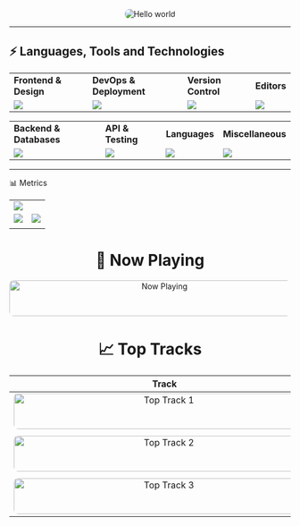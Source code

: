 <div align="center">
  <img src="https://raw.githubusercontent.com/taufeeqriyaz/taufeeqriyaz/master/assets/hello.svg" alt="Hello world" style="border-radius: 8px;">
</div>

<hr>

## ⚡ Languages, Tools and Technologies

<table> <tr> <td><strong>Frontend & Design</strong></td> <td><strong>DevOps & Deployment</strong></td> <td><strong>Version Control</strong></td> <td><strong>Editors</strong></td> </tr> <tr> <td><img src = "https://skillicons.dev/icons?i=js,react,redux,nextjs,bootstrap,materialui,tailwindcss,emotion,styledcomponents,figma" ></td> <td><img src = "https://skillicons.dev/icons?i=docker,aws,githubactions,netlify,heroku,vercel,gcp&theme=dark"></td> <td><img src = "https://skillicons.dev/icons?i=git,github,gitlab,bash&theme=dark"></td> <td><img src = "https://skillicons.dev/icons?i=vscode,codepen&theme=dark"></td> </tr> </table> <table> <tr> <td><strong>Backend & Databases</strong></td> <td><strong>API & Testing</strong></td> <td><strong>Languages</strong></td> <td><strong>Miscellaneous</strong></td> </tr> <tr> <td><img src = "https://skillicons.dev/icons?i=nodejs,flask,postgresql,mysql,sequelize,mongodb,express,firebase&theme=dark"></td> <td><img src = "https://skillicons.dev/icons?i=postman,graphql,supabase&theme=dark"></td> <td><img src = "https://skillicons.dev/icons?i=c,cpp,py&theme=dark"></td> <td><img src = "https://skillicons.dev/icons?i=md,raspberrypi,arduino,linux&theme=dark"></td> </tr> </table> <hr>
📊 Metrics
<table> <tr> <td colspan = "2"><a href = "https://taufeeq.bio.link"><img src="https://github-readme-activity-graph.vercel.app/graph?username=TaufeeqRiyaz&bg_color=2e3440&hide_border=true&point=false&line=88c0d0&radius=8&area=true&area_color=88c0d0&title_color=ffffff&color=ffffff"></a></td> </tr> <tr> <td><a href="https://linkedin.com/in/taufeeq"><img src="https://github-readme-stats.vercel.app/api?username=TaufeeqRiyaz&hide_border=true&include_all_commits=true&count_private=true&show_icons=true&line_height=20&theme=nord"></a></td> <td><a href="https://wakatime.com/@sarthakskumar"><img src="https://github-readme-stats.vercel.app/api/top-langs/?username=TaufeeqRiyaz&langs_count=6&hide_border=true&border_radius=4.5&layout=compact&theme=nord"></a></td> </tr> <tr> <td colspan = "2"></td> </tr></table>

<h1 align="center">🎵 Now Playing</h1>

<div align="center">
  <a href="https://taufeeq-now-playing.vercel.app/now-playing?open">
    <img src="https://taufeeq-now-playing.vercel.app/now-playing" width="540" height="64" alt="Now Playing" style="border-radius: 8px;">
  </a>
</div>

<h1 align="center">📈 Top Tracks</h1>

<table align="center">
  <thead>
    <tr>
      <th>Track</th>
    </tr>
  </thead>
  <tbody>
    <tr>
      <td align="center">
        <a href="https://taufeeq-now-playing.vercel.app/top-tracks?i=1&open">
          <img src="https://taufeeq-now-playing.vercel.app/top-tracks?i=1" width="540" height="64" alt="Top Track 1" style="border-radius: 8px;">
        </a>
      </td>
    </tr>
    <tr>
      <td align="center"></td>
    </tr>
    <tr>
      <td align="center">
        <a href="https://taufeeq-now-playing.vercel.app/top-tracks?i=2&open">
          <img src="https://taufeeq-now-playing.vercel.app/top-tracks?i=2" width="540" height="64" alt="Top Track 2" style="border-radius: 8px;">
        </a>
      </td>
    </tr>
    <tr>
      <td align="center"></td> 
    </tr>
    <tr>
      <td align="center">
        <a href="https://taufeeq-now-playing.vercel.app/top-tracks?i=3&open">
          <img src="https://taufeeq-now-playing.vercel.app/top-tracks?i=3" width="540" height="64" alt="Top Track 3" style="border-radius: 8px;">
        </a>
      </td>
    </tr>
  </tbody>
</table>
